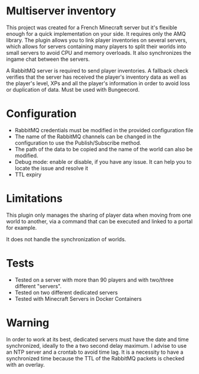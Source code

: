 # Multiserver inventory

This project was created for a French Minecraft server but it's flexible enough for a quick implementation on your side. It requires only the AMQ library. The plugin allows you to link player inventories on several servers, which allows for servers containing many players to split their worlds into small servers to avoid CPU and memory overloads. It also synchronizes the ingame chat between the servers.

A RabbitMQ server is required to send player inventories. A fallback check verifies that the server has received the player's inventory data as well as the player's level, XPs and all the player's information in order to avoid loss or duplication of data. Must be used with Bungeecord.

# Configuration

- RabbitMQ credentials must be modified in the provided configuration file
- The name of the RabbitMQ channels can be changed in the configuration to use the Publish/Subscribe method. 
- The path of the data to be copied and the name of the world can also be modified.
- Debug mode: enable or disable, if you have any issue. It can help you to locate the issue and resolve it
- TTL expiry

# Limitations

This plugin only manages the sharing of player data when moving from one world to another, via a command that can be executed and linked to a portal for example.

It does not handle the synchronization of worlds.

# Tests

- Tested on a server with more than 90 players and with two/three different "servers".
- Tested on two different dedicated servers
- Tested with Minecraft Servers in Docker Containers

# Warning

In order to work at its best, dedicated servers must have the date and time synchronized, ideally to the a two second delay maximum. I advise to use an NTP server and a crontab to avoid time lag.
It is a necessity to have a synchronized time because the TTL of the RabbitMQ packets is checked with an overlay.
